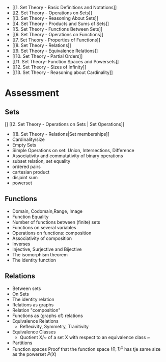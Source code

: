 - [[1. Set Theory - Basic Definitions and Notations]]
- [[2. Set Theory - Operations on Sets]]
- [[3. Set Theory - Reasoning About Sets]]
- [[4. Set Theory - Products and Sums of Sets]]
- [[5. Set Theory - Functions Between Sets]]
- [[6. Set Theory - Operations on Functions]] 
- [[7. Set Theory - Properties of Functions]]
- [[8. Set Theory - Relations]]
- [[9. Set Theory - Equivalence Relations]]
- [[10. Set Theory - Partial Orders]]
- [[11. Set Theory- Function Spaces and Powersets]]
- [[12. Set Theory - Sizes of Infinity]]
- [[13. Set Theory - Reasoning about Cardinality]]

# Assessment
## Sets
[] [[2. Set Theory - Operations on Sets | Set Operations]]
- [[8. Set Theory - Relations|Set memberships]]
- Cardinality/size
- Empty Sets
- Simple Operations on set: Union, Intersections, Difference
- Associativity and commutativity of binary operations
- subset relation, set equality
- ordered pairs
- cartesian product
- disjoint sum
- powerset

## Functions
- Domain, Codomain,Range, Image
- Function Equality
- Number of functions between (finite) sets
- Functions on several variables
- Operations on functions: composition
- Associativity of composition
- Inverses
- Injective, Surjective and Bijective
- The isomorphism theorem
- The identity function

## Relations
- Between sets
- On Sets
- The identity relation
- Relations as graphs
- Relation "composition"
- Functions as (graphs of) relations
- Equivalence Relations
	- Reflexivity, Symmetry, Tranitivity
- Equivalence Classes
	- Quotient X/~ of a set X with respect to an equivalence class ~
- Partitions
- Function spaces Proof that the function space $\{0,1\}^{x}$ has tje same size as the powerset $P(X)$

